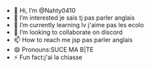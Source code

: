 - 👋 Hi, I’m @Nahty0410
- 👀 I’m interested je sais tj pas parler anglais
- 🌱 I’m currently learning lv j'aime pas les ecolo
- 💞️ I’m looking to collaborate on discord
- 📫 How to reach me jsp pas parler anglais
- 😄 Pronouns:SUCE MA B|TE
- ⚡ Fun fact:j'ai la chiasse

<!---
Nahty0410/Nahty0410 is a ✨ special ✨ repository because its `README.md` (this file) appears on your GitHub profile.
You can click the Preview link to take a look at your changes.
--->
